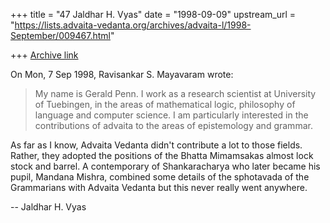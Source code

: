 +++
title = "47 Jaldhar H. Vyas"
date = "1998-09-09"
upstream_url = "https://lists.advaita-vedanta.org/archives/advaita-l/1998-September/009467.html"

+++
[Archive link](https://lists.advaita-vedanta.org/archives/advaita-l/1998-September/009467.html)

On Mon, 7 Sep 1998, Ravisankar S. Mayavaram wrote:

>   My name is Gerald Penn.  I work as a research scientist at University of
> Tuebingen, in the areas of mathematical logic, philosophy of language and
> computer science.  I am particularly interested in the contributions of
> advaita to the areas of epistemology and grammar.
>

As far as I know, Advaita Vedanta didn't contribute a lot to those fields.
Rather, they adopted the positions of the Bhatta Mimamsakas almost lock
stock and barrel.  A contemporary of Shankaracharya who later became  his
pupil, Mandana Mishra, combined some details of the sphotavada of the
Grammarians with Advaita Vedanta but this never really went anywhere.

--
Jaldhar H. Vyas <jaldhar at braincells.com>

